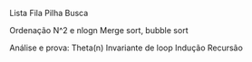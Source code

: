 Lista
Fila
Pilha
Busca

Ordenação
N^2 e nlogn
Merge sort, bubble sort

Análise e prova:
Theta(n)
Invariante de loop
Indução
Recursão
